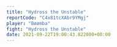 ```yaml
---
title: "Hydross the Unstable"
reportCode: "C4x81tcXAbr9YMgj"
player: "Bøømba"
fight: "Hydross the Unstable"
date: 2021-09-22T19:00:43.822000+00:00
---
```

